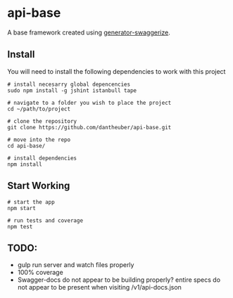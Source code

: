 # api-base

A base framework created using [generator-swaggerize](https://github.com/krakenjs/generator-swaggerize).


## Install
You will need to install the following dependencies to work with this project

```shell
# install necesarry global depencencies
sudo npm install -g jshint istanbull tape

# navigate to a folder you wish to place the project
cd ~/path/to/project

# clone the repository
git clone https://github.com/dantheuber/api-base.git

# move into the repo
cd api-base/

# install dependencies
npm install
```


## Start Working
```shell
# start the app
npm start

# run tests and coverage
npm test
```

## TODO:
- gulp run server and watch files properly
- 100% coverage
- Swagger-docs do not appear to be building properly? entire specs do not appear to be present when visiting /v1/api-docs.json
